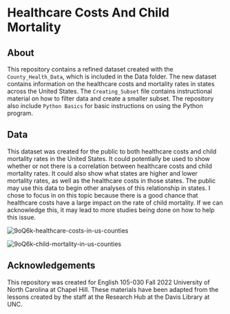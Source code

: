# Healthcare Costs And Child Mortality

## About
This repository contains a refined dataset created with the `County_Health_Data`, which is included in the Data folder. The new dataset contains information on the healthcare costs and mortality rates in states across the United States. The `Creating_Subset` file contains instructional material on how to filter data and create a smaller subset. The repository also include `Python Basics` for basic instructions on using the Python program.

## Data

This dataset was created for the public to both healthcare costs and child mortality rates in the United States. It could potentially be used to show whether or not there is a correlation between healthcare costs and child mortality rates. It could also show what states are higher and lower mortality rates, as well as the healthcare costs in those states. The public may use this data to begin other analyses of this relationship in states. 
I chose to focus in on this topic because there is a good chance that healthcare costs have a large impact on the rate of child mortality. If we can acknowledge this, it may lead to more studies being done on how to help this issue. 

![9oQ6k-healthcare-costs-in-us-counties](https://user-images.githubusercontent.com/118324406/205458226-855d374f-d4d4-469e-85b9-6630cdd5d3db.png)

![9oQ6k-child-mortality-in-us-counties](https://user-images.githubusercontent.com/118324406/205458423-987d3c26-bf93-4838-9d8a-1a68d72a1edb.png)



## Acknowledgements 
 
This repository was created for English 105-030 Fall 2022 University of North Carolina at Chapel Hill. These materials have been adapted from the lessons created by the staff at the Research Hub at the Davis Library at UNC.
